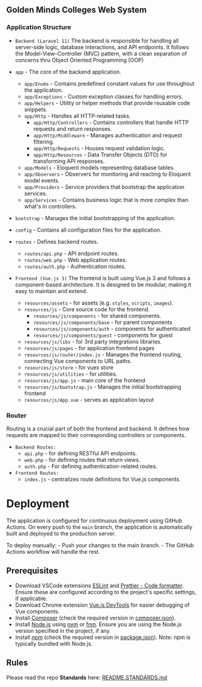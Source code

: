 ## Golden Minds Colleges Web System

### Application Structure
  - `Backend (Laravel 11)` 
    The backend is responsible for handling all server-side logic, database interactions, and API endpoints. It follows the Model-View-Controller (MVC) pattern, with a clean separation of concerns thru Object Oriented Programming (OOP)


  - `app` - The core of the backend application.
    - `app/Enums` - Contains predefined constant values for use throughout the application.
    - `app/Exceptions` - Custom exception classes for handling errors.
    - `app/Helpers` - Utility or helper methods that provide reusable code snippets.
    - `app/Http` - Handles all HTTP-related tasks.
      - `app/Http/Controllers` - Contains controllers that handle HTTP requests and return responses.
      - `app/Http/Middleware` - Manages authentication and request filtering.
      - `app/Http/Requests` - Houses request validation logic.
      - `app/Http/Resources` - Data Transfer Objects (DTO) for transforming API responses.
    - `app/Models` - Eloquent models representing database tables.
    - `app/Observers` - Observers for monitoring and reacting to Eloquent model events.
    - `app/Providers` - Service providers that bootstrap the application services.
    - `app/Services` - Contains business logic that is more complex than what's in controllers.
  - `bootstrap` - Manages the initial bootstrapping of the application.
  - `config` - Contains all configuration files for the application.
  - `routes` - Defines backend routes.
    - `routes/api.php` - API endpoint routes.
    - `routes/web.php` - Web application routes.
    - `routes/auth.php` - Authentication routes.


- `Frontend (Vue.js 3)` 
  The frontend is built using Vue.js 3 and follows a component-based architecture. It is designed to be modular, making it easy to maintain and extend.

 
  - `resources/assets` - for assets (e.g. `styles`, `scripts`, `images`).
  - `resources/js` - Core source code for the frontend.
    - `resources/js/components` - for shared components.
    - `resources/js/components/base` - for parent components
    - `resources/js/components/auth` - components for authenticated
    - `resources/js/components/guest` - components for guest
  - `resources/js/libs` - for 3rd party integrations libraries.
  - `resources/js/pages` - for application frontend pages
  - `resources/js/router/index.js` - Manages the frontend routing, connecting 
  Vue components to URL paths.
  - `resources/js/store` - for vuex store
  - `resources/js/utilities` - for utilities.
  - `resources/js/app.js` - main core of the frontend
  - `resources/js/bootstrap.js` - Manages the initial bootstrapping frontend
  - `resources/js/App.vue` - serves as application layout


### Router
Routing is a crucial part of both the frontend and backend. It defines how requests are mapped to their corresponding controllers or components.

- `Backend Routes:` 
  - `api.php` - for defining RESTful API endpoints.
  - `web.php` - for defining routes that return views.
  - `auth.php` - For defining authentication-related routes.
- `Frontend Routes:` 
  - `index.js` - centralizes route definitions for Vue.js components.


# Deployment
The application is configured for continuous deployment using GitHub Actions. On every push to the `main` branch, the application is automatically built and deployed to the production server.

To deploy manually:
	- Push your changes to the main branch.
	- The GitHub Actions workflow will handle the rest.

## Prerequisites

- Download VSCode extensions [ESLint](https://marketplace.visualstudio.com/items?itemName=dbaeumer.vscode-eslint) and [Prettier - Code formatter](https://marketplace.visualstudio.com/items?itemName=esbenp.prettier-vscode). Ensure these are configured according to the project's specific settings, if applicable.
- Download Chrome extension [Vue.js DevTools](https://chromewebstore.google.com/detail/vuejs-devtools/nhdogjmejiglipccpnnnanhbledajbpd?pli=1) for easier debugging of Vue components.
- Install [Composer](https://getcomposer.org/download/) (check the required version in [composer.json](./composer.json)).
- Install [Node.js](https://nodejs.org/en) using [nvm](https://github.com/nvm-sh/nvm) or [fnm](https://github.com/Schniz/fnm). Ensure you are using the Node.js version specified in the project, if any.
- Install [npm](https://docs.npmjs.com/) (check the required version in [package.json](./package.json)). Note: npm is typically bundled with Node.js.

## Rules

Please read the repo **Standards** here: [README.STANDARDS.md](./README.STANDARDS.md)
